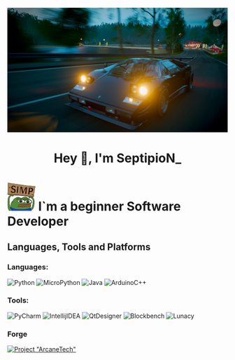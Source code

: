 ![Head](https://github.com/SeptipioN/SeptipioN/blob/main/assets/20240505175314_1.jpg)
<h1 align="center">Hey 👋, I'm SeptipioN_</h1>

# ![Head2](https://github.com/SeptipioN/SeptipioN/blob/main/assets/Pepe%20Simp.png) I`m a beginner Software Developer




## Languages, Tools and Platforms
### Languages:
 ![Python](https://img.shields.io/badge/Python-0d1117?style=for-the-badge&logo=python&logoColor=f50505) 
 ![MicroPython](https://img.shields.io/badge/MicroPython-0d1117?style=for-the-badge&logo=micropython&logoColor=f50505) 
 ![Java](https://img.shields.io/badge/Java-0d1117?style=for-the-badge&logo=coffeescript&logoColor=f50505) 
 ![ArduinoC++](https://img.shields.io/badge/Arduino_C++-0d1117?style=for-the-badge&logo=Arduino&logoColor=f50505)
### Tools:
 ![PyCharm](https://img.shields.io/badge/PyCharm-0d1117?style=for-the-badge&logo=pycharm&logoColor=f50505) 
 ![IntellijIDEA](https://img.shields.io/badge/Intellij_IDEA-0d1117?style=for-the-badge&logo=IntellijIDEA&logoColor=f50505) 
 ![QtDesigner](https://img.shields.io/badge/Qt_Designer-0d1117?style=for-the-badge&logo=qt&logoColor=f50505) 
 ![Blockbench](https://img.shields.io/badge/Blockbench-0d1117?style=for-the-badge&logo=Blockbench&logoColor=f50505)
 ![Lunacy](https://img.shields.io/badge/Lunacy-0d1117?style=for-the-badge&logo=Lunacy&logoColor=f50505)

### Forge 

[![Project "ArcaneTech"](https://github.com/SeptipioN/SeptipioN/blob/main/assets/ArcaneTech.gif)](https://discord.com/invite/EjQa8b97Vz)

